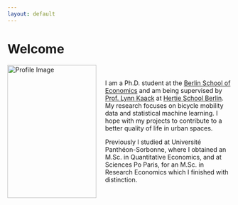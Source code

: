 ```yaml
---
layout: default
---
```

# Welcome

<div style="display: flex; align-items: center;">
    <img src="assets/KaiserSilke_profil.JPG" alt="Profile Image" width="200" height="300" style="margin-right: 20px;">
    <div>
        <p>
            I am a Ph.D. student at the <a href="https://berlinschoolofeconomics.de/home">Berlin School of Economics</a>  and am being supervised by
            <a href="https://lynnkaack.com/index.html">Prof. Lynn Kaack</a> at
            <a href="https://www.hertie-school.org/en/datasciencelab/people/profile/person/kaiser">Hertie School Berlin</a>.
            My research focuses on bicycle mobility data and statistical machine learning. I hope with my projects
            to contribute to a better quality of life in urban spaces.
        </p>
        <p>
            Previously I studied at Université Panthéon-Sorbonne, where I obtained an M.Sc. in Quantitative Economics,
            and at Sciences Po Paris, for an M.Sc. in Research Economics which I finished with distinction.
        </p>
    </div>
</div>




